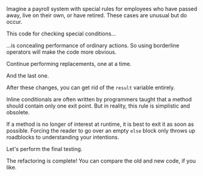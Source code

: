 Imagine a payroll system with special rules for employees who have passed away, live on their own, or have retired. These cases are unusual but do occur.

This code for checking special conditions…

…is concealing performance of ordinary actions. So using borderline operators will make the code more obvious.

Continue performing replacements, one at a time.

And the last one.

After these changes, you can get rid of the <code>result</code> variable entirely.

Inline conditionals are often written by programmers taught that a method should contain only one exit point. But in reality, this rule is simplistic and obsolete.

If a method is no longer of interest at runtime, it is best to exit it as soon as possible. Forcing the reader to go over an empty <code>else</code> block only throws up roadblocks to understanding your intentions.

Let's perform the final testing.

The refactoring is complete! You can compare the old and new code, if you like.